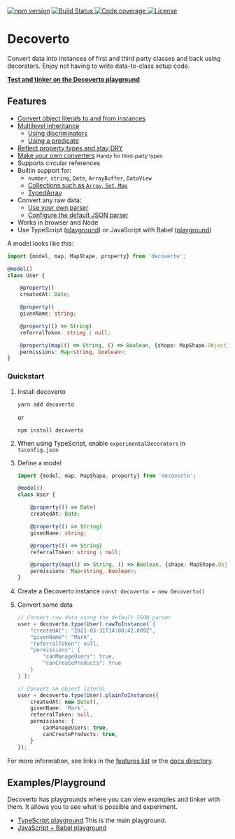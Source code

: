 [![npm version](https://img.shields.io/npm/v/decoverto.svg?logo=npm&style=for-the-badge)](https://www.npmjs.com/package/decoverto)
[![Build Status](https://img.shields.io/github/workflow/status/decoverto/decoverto/Node%20CI?label=CI&logo=github&style=for-the-badge)
](https://github.com/decoverto/decoverto/actions)
[![Code coverage](https://img.shields.io/codecov/c/github/decoverto/decoverto/master?style=for-the-badge)
](https://app.codecov.io/gh/decoverto/decoverto)
[![License](https://img.shields.io/npm/l/decoverto?&style=for-the-badge&color=green)
](https://github.com/decoverto/decoverto/LICENSE)

# Decoverto
Convert data into instances of first and third party classes and back using decorators. Enjoy not having to write data-to-class setup code.

**[Test and tinker on the Decoverto playground](https://codesandbox.io/s/github/decoverto/playground?file=/index.ts)**

## Features

- [Convert object literals to and from instances](docs/conversion.md)
- [Multilevel inheritance](docs/inheritance.md)
    - [Using discriminators](docs/inheritance.md#discriminator-strategy)
    - [Using a predicate](docs/inheritance.md#predicate-strategy)
- [Reflect property types and stay DRY](docs/defining-properties.md#reflect-metadata)
- [Make your own converters](docs/defining-properties.md#mapping-types) <small>Handy for third-party types</small>
- Supports circular references
- Builtin support for:
  - `number`, `string`, `Date`, `ArrayBuffer`, `DataView`
  - [Collections such as `Array`, `Set`, `Map`](docs/defining-properties.md#collections)
  - [TypedArray](https://developer.mozilla.org/en-US/docs/Web/JavaScript/Reference/Global_Objects/TypedArray)
- Convert any raw data:
    - [Use your own parser](docs/parser.md#custom-parser)
    - [Configure the default JSON parser](docs/parser.md#customize-json-parser)
- Works in browser and Node
- Use TypeScript ([playground](https://codesandbox.io/s/github/decoverto/playground?file=/index.ts)) or JavaScript with Babel ([playground](https://codesandbox.io/s/github/decoverto/example-javascript?file=/index.js))


A model looks like this:

```TypeScript
import {model, map, MapShape, property} from 'decoverto';

@model()
class User {

    @property()
    createdAt: Date;

    @property()
    givenName: string;

    @property(() => String)
    referralToken: string | null;

    @property(map(() => String, () => Boolean, {shape: MapShape.Object}))
    permissions: Map<string, boolean>;
}
```

### Quickstart

1. Install decoverto

   ```shell
   yarn add decoverto
   ```
   or
    ```shell
    npm install decoverto
    ```

1. When using TypeScript, enable `experimentalDecorators` in `tsconfig.json`
1. Define a model

    ```TypeScript
    import {model, map, MapShape, property} from 'decoverto';

    @model()
    class User {

        @property(() => Date)
        createdAt: Date;

        @property(() => String)
        givenName: string;

        @property(() => String)
        referralToken: string | null;

        @property(map(() => String, () => Boolean, {shape: MapShape.Object}))
        permissions: Map<string, boolean>;
    }
    ```

1. Create a Decoverto instance `const decoverto = new Decoverto()`
1. Convert some data

   ```TypeScript
   // Convert raw data using the default JSON parser
   user = decoverto.type(User).rawToInstance(`{
       "createdAt": "2021-03-31T14:08:42.009Z",
       "givenName": "Mark",
       "referralToken": null,
       "permissions": {
           "canManageUsers": true,
           "canCreateProducts": true
       }
   }`);

   // Convert an object literal
   user = decoverto.type(User).plainToInstance({
       createdAt: new Date(),
       givenName: 'Mark',
       referralToken: null,
       permissions: {
           canManageUsers: true,
           canCreateProducts: true,
       }
   });
   ```

For more information, see links in the [features list](#features) or the [docs directory](docs).

## Examples/Playground

Decoverto has playgrounds where you can view examples and tinker with them. It allows you to see what is possible and experiment.
- [TypeScript playground](https://codesandbox.io/s/github/decoverto/playground?file=/index.ts) This is the main playground.
- [JavaScript + Babel playground](https://codesandbox.io/s/github/decoverto/example-javascript?file=/index.js)
